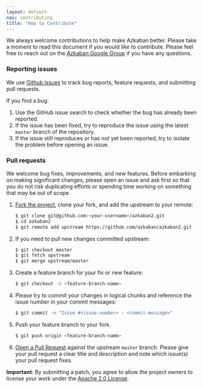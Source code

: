 ```yaml
---
layout: default
nav: contributing
title: "How to Contribute"
---
```


We always welcome contributions to help make Azkaban better. Please take a moment to read this document if you would like to contribute. Please feel free to reach out on the [Azkaban Google Group](https://groups.google.com/forum/?fromgroups#!forum/azkaban-dev) if you have any questions.

### Reporting issues

We use [Github issues](https://github.com/azkaban/azkaban2/issues) to track bug reports, feature requests, and submitting pull requests.

If you find a bug:

 1. Use the GitHub issue search to check whether the bug has already been reported.
 2. If the issue has been fixed, try to reproduce the issue using the latest `master` branch of the repository.
 3. If the issue still reproduces or has not yet been reported, try to isolate the problem before opening an issue.

### Pull requests

We welcome bug fixes, improvements, and new features. Before embarking on making significant changes, please open an issue and ask first so that you do not risk duplicating efforts or spending time working on something that may be out of scope.

1. [Fork the project](https://help.github.com/fork-a-repo), clone your fork, and add the upstream to your remote:

    ```bash
    $ git clone git@github.com:<your-username>/azkaban2.git
    $ cd azkaban2
    $ git remote add upstream https://github.com/azkaban/azkaban2.git
    ```

2. If you need to pull new changes committed upstream:

    ```bash
    $ git checkout master
    $ git fetch upstream
    $ git merge upstream/master
    ```
3. Create a feature branch for your fix or new feature:

    ```bash
    $ git checkout -b <feature-branch-name>
    ```

4. Please try to commit your changes in logical chunks and reference the issue number in your commit messages:

    ```bash
    $ git commit -m "Issue #<issue-number> - <commit-message>"
    ```

5. Push your feature branch to your fork.

    ```bash
    $ git push origin <feature-branch-name>
    ```

6. [Open a Pull Request](https://help.github.com/articles/using-pull-requests/) against the upstream `master` branch. Please give your pull request a clear title and description and note which issue(s) your pull request fixes.

**Important**: By submitting a patch, you agree to allow the project owners to license your work under the [Apache 2.0 License](http://www.apache.org/licenses/LICENSE-2.0).


